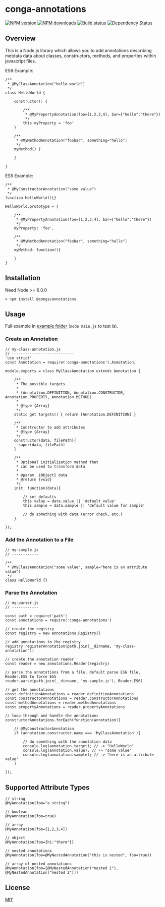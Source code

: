 # conga-annotations

[![NPM version][npm-image]][npm-url]
[![NPM downloads][npm-download]][npm-url]
[![Build status][ci-image]][ci-url]
[![Dependency Status][daviddm-image]][daviddm-url]


## Overview

This is a Node.js library which allows you to add annotations describing metdata data
about classes, constructors, methods, and properties within javascript files.

ES6 Example:

    /**
     * @MyClassAnnotation("hello world")
     */
    class HelloWorld {

        constructor() {

            /**
             * @MyPropertyAnnotation(foo=[1,2,3,4], bar={"hello":"there"})
             */   
            this.myProperty = 'foo'
        }

        /**
         * @MyMethodAnnotation("foobar", something="hello")
         */
        myMethod() {

        }

    }

ES5 Example:

    /**
     * @MyConstructorAnnotation("some value")
     */
    function HelloWorld(){}

    HelloWorld.prototype = {

        /**
         * @MyPropertyAnnotation(foo=[1,2,3,4], bar={"hello":"there"})
         */
        myProperty: 'foo',

        /**
         * @MyMethodAnnotation("foobar", something="hello")
         */
        myMethod: function(){

        }
    }


## Installation
Need Node >= 6.0.0

    > npm install @conga/annotations

## Usage

Full example in [example folder](https://github.com/congajs/conga-annotations/tree/master/example) (`node main.js` to test is).

### Create an Annotation

    // my-class-annotation.js
    // ----------------------------
    'use strict'
    const Annotation = require('conga-annotations').Annotation;

    module.exports = class MyClassAnnotation extends Annotation {

        /**
         * The possible targets
         *
         * (Annotation.DEFINITION, Annotation.CONSTRUCTOR, Annotation.PROPERTY, Annotation.METHOD)
         *
         * @type {Array}
         */
        static get targets() { return [Annotation.DEFINITION] }

        /**
         * Constructor to add attributes
         * @type {Array}
         */
        constructor(data, filePath){
          super(data, filePath)        
        }

        /**
         * Optional initialization method that
         * can be used to transform data
         *
         * @param  {Object} data
         * @return {void}
         */
        init: function(data){

            // set defaults
            this.value = data.value || 'default value'
            this.sample = data.sample || 'default value for sample'

            // do something with data (error check, etc.)
        }

    });


### Add the Annotation to a File

    // my-sample.js
    // ------------

    /**
     * @MyClassAnnotation("some value", sample="here is an attribute value")
     */
    class HelloWorld {}

### Parse the Annotation

    // my-parser.js
    // ------------

    const path = require('path')
    const annotations = require('conga-annotations')

    // create the registry
    const registry = new annotations.Registry()

    // add annotations to the registry
    registry.registerAnnotation(path.join(__dirname, 'my-class-annotation'))

    // create the annotation reader
    const reader = new annotations.Reader(registry)

    // parse the annotations from a file, default parse ES6 file, Reader.ES5 to force ES5
    reader.parse(path.join(__dirname, 'my-sample.js'), Reader.ES6)

    // get the annotations
    const definitionAnnotations = reader.definitionAnnotations
    const constructorAnnotations = reader.constructorAnnotations
    const methodAnnotations = reader.methodAnnotations
    const propertyAnnotations = reader.propertyAnnotations

    // loop through and handle the annotations
    constructorAnnotations.forEach(function(annotation){

        // @MyConstructorAnnotation
        if (annotation.constructor.name === 'MyClassAnnotation'){

            // do something with the annotation data
            console.log(annotation.target); // -> "HelloWorld"
            console.log(annotation.value); // -> "some value"
            console.log(annotation.sample); // -> "here is an attribute value"
        }

    });

## Supported Attribute Types

    // string
    @MyAnnotation(foo="a string")

    // boolean
    @MyAnnotation(foo=true)

    // array
    @MyAnnotation(foo=[1,2,3,4])

    // object
    @MyAnnotation(foo={hi:"there"})

    // nested annotations
    @MyAnnotation(foo=@MyNestedAnnotation("this is nested", foo=true))

    // array of nested annotations
    @MyAnnotation(foo=[@MyNestedAnnotation("nested 1"), @MyNestedAnnotation("nested 2")])

## License
[MIT](https://github.com/conga/conga-annotations/blob/master/LICENSE)

[npm-image]: https://img.shields.io/npm/v/conga-annotations.svg?style=flat-square
[npm-url]: https://npmjs.org/package/conga-annotations
[npm-download]: https://img.shields.io/npm/dt/conga-annotations.svg
[ci-image]: https://travis-ci.org/congajs/conga-annotations.svg?branch=master
[ci-url]: https://travis-ci.org/congajs/conga-annotations
[daviddm-image]: http://img.shields.io/david/congajs/conga-annotations.svg?style=flat-square
[daviddm-url]: https://david-dm.org/congajs/conga-annotations
[codeclimate-image]: https://img.shields.io/codeclimate/github/congajs/conga-annotations.svg?style=flat-square
[codeclimate-url]: https://codeclimate.com/github/congajs/conga-annotations
